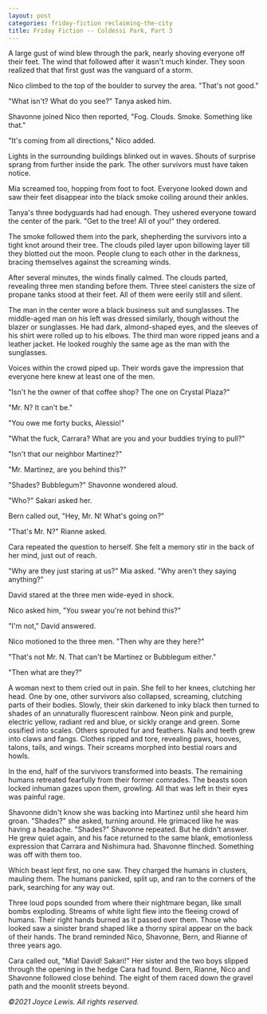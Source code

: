 ```yaml
---
layout: post
categories: friday-fiction reclaiming-the-city
title: Friday Fiction -- Coldessi Park, Part 3
---
```


A large gust of wind blew through the park, nearly shoving everyone off their feet. The wind that followed after it wasn't much kinder. They soon realized that that first gust was the vanguard of a storm.

Nico climbed to the top of the boulder to survey the area. "That's not good."

<!--excerpt-->

"What isn't? What do you see?" Tanya asked him.

Shavonne joined Nico then reported, "Fog. Clouds. Smoke. Something like that."

"It's coming from all directions," Nico added.

Lights in the surrounding buildings blinked out in waves. Shouts of surprise sprang from further inside the park. The other survivors must have taken notice.

Mia screamed too, hopping from foot to foot. Everyone looked down and saw their feet disappear into the black smoke coiling around their ankles.

Tanya's three bodyguards had had enough. They ushered everyone toward the center of the park. "Get to the tree! All of you!" they ordered.

The smoke followed them into the park, shepherding the survivors into a tight knot around their tree. The clouds piled layer upon billowing layer till they blotted out the moon. People clung to each other in the darkness, bracing themselves against the screaming winds.

After several minutes, the winds finally calmed. The clouds parted, revealing three men standing before them. Three steel canisters the size of propane tanks stood at their feet. All of them were eerily still and silent.

The man in the center wore a black business suit and sunglasses. The middle-aged man on his left was dressed similarly, though without the blazer or sunglasses. He had dark, almond-shaped eyes, and the sleeves of his shirt were rolled up to his elbows. The third man wore ripped jeans and a leather jacket. He looked roughly the same age as the man with the sunglasses.

Voices within the crowd piped up. Their words gave the impression that everyone here knew at least one of the men.

"Isn't he the owner of that coffee shop? The one on Crystal Plaza?"

"Mr. N? It can't be."

"You owe me forty bucks, Alessio!"

"What the fuck, Carrara? What are you and your buddies trying to pull?"

"Isn't that our neighbor Martinez?"

"Mr. Martinez, are you behind this?"

"Shades? Bubblegum?" Shavonne wondered aloud.

"Who?" Sakari asked her.

Bern called out, "Hey, Mr. N! What's going on?"

"That's Mr. N?" Rianne asked.

Cara repeated the question to herself. She felt a memory stir in the back of her mind, just out of reach.

"Why are they just staring at us?" Mia asked. "Why aren't they saying anything?"

David stared at the three men wide-eyed in shock.

Nico asked him, "You swear you're not behind this?"

"I'm not," David answered.

Nico motioned to the three men. "Then why are they here?"

"That's not Mr. N. That can't be Martinez or Bubblegum either."

"Then what are they?"

A woman next to them cried out in pain. She fell to her knees, clutching her head. One by one, other survivors also collapsed, screaming, clutching parts of their bodies. Slowly, their skin darkened to inky black then turned to shades of an unnaturally fluorescent rainbow. Neon pink and purple, electric yellow, radiant red and blue, or sickly orange and green. Some ossified into scales. Others sprouted fur and feathers. Nails and teeth grew into claws and fangs. Clothes ripped and tore, revealing paws, hooves, talons, tails, and wings. Their screams morphed into bestial roars and howls.

In the end, half of the survivors transformed into beasts. The remaining humans retreated fearfully from their former comrades. The beasts soon locked inhuman gazes upon them, growling. All that was left in their eyes was painful rage.

Shavonne didn't know she was backing into Martinez until she heard him groan. "Shades?" she asked, turning around. He grimaced like he was having a headache. "Shades?" Shavonne repeated. But he didn't answer. He grew quiet again, and his face returned to the same blank, emotionless expression that Carrara and Nishimura had. Shavonne flinched. Something was off with them too.

Which beast lept first, no one saw. They charged the humans in clusters, mauling them. The humans panicked, split up, and ran to the corners of the park, searching for any way out.

Three loud pops sounded from where their nightmare began, like small bombs exploding. Streams of white light flew into the fleeing crowd of humans. Their right hands burned as it passed over them. Those who looked saw a sinister brand shaped like a thorny spiral appear on the back of their hands. The brand reminded Nico, Shavonne, Bern, and Rianne of three years ago.

Cara called out, "Mia! David! Sakari!" Her sister and the two boys slipped through the opening in the hedge Cara had found. Bern, Rianne, Nico and Shavonne followed close behind. The eight of them raced down the gravel path and the moonlit streets beyond.

*&copy;2021 Joyce Lewis. All rights reserved.*
